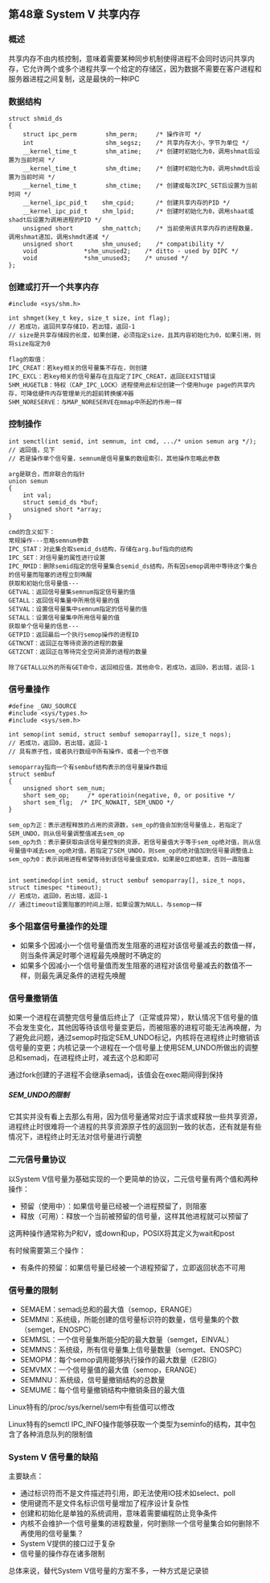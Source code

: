 ## 第48章 System V 共享内存

### 概述

共享内存不由内核控制，意味着需要某种同步机制使得进程不会同时访问共享内存，它允许两个或多个进程共享一个给定的存储区，因为数据不需要在客户进程和服务器进程之间复制，这是最快的一种IPC

### 数据结构

```
struct shmid_ds 
{
    struct ipc_perm        shm_perm;     /* 操作许可 */
    int                    shm_segsz;    /* 共享内存大小，字节为单位 */
    __kernel_time_t        shm_atime;    /* 创建时初始化为0，调用shmat后设置为当前时间 */
    __kernel_time_t        shm_dtime;    /* 创建时初始化为0，调用shmdt后设置为当前时间 */
    __kernel_time_t        shm_ctime;    /* 创建或每次IPC_SET后设置为当前时间 */
    __kernel_ipc_pid_t    shm_cpid;      /* 创建共享内存的PID */
    __kernel_ipc_pid_t    shm_lpid;      /* 创建时初始化为0，调用shaat或shadt后设置为调用进程的PID */
    unsigned short        shm_nattch;    /* 当前使用该共享内存的进程数量，调用shmat递加，调用shmdt递减 */
    unsigned short        shm_unused;    /* compatibility */
    void             *shm_unused2;    /* ditto - used by DIPC */
    void             *shm_unused3;    /* unused */
};
```

### 创建或打开一个共享内存

```
#include <sys/shm.h>

int shmget(key_t key, size_t size, int flag);
// 若成功，返回共享存储ID，若出错，返回-1
// size是共享存储段的长度，如果创建，必须指定size，且其内容初始化为0，如果引用，则将size指定为0

flag的取值：
IPC_CREAT：若key相关的信号量集不存在，则创建
IPC_EXCL：若key相关的信号量存在且指定了IPC_CREAT，返回EEXIST错误
SHM_HUGETLB：特权（CAP_IPC_LOCK）进程使用此标记创建一个使用huge page的共享内存，可降低硬件内存管理单元的超前转换缓冲器
SHM_NORESERVE：与MAP_NORESERVE在mmap中所起的作用一样
```

### 控制操作

```
int semctl(int semid, int semnum, int cmd, .../* union semun arg */);
// 返回值，见下
// 若是操作单个信号量，semnum是信号量集的数组索引，其他操作忽略此参数

arg是联合，而非联合的指针
union semun
{
    int val;
    struct semid_ds *buf;
    unsigned short *array;
}

cmd的含义如下：
常规操作---忽略semnum参数
IPC_STAT：对此集合取semid_ds结构，存储在arg.buf指向的结构
IPC_SET：对信号量的属性进行设置
IPC_RMID：删除semid指定的信号量集合semid_ds结构，所有因semop调用中等待这个集合的信号量而阻塞的进程立刻唤醒
获取和初始化信号量值---
GETVAL：返回信号量集semnum指定信号量的值
GETALL：返回信号集量中所用信号量的值
SETVAL：设置信号量集中semnum指定的信号量的值
SETALL：设置信号量集中所用信号量的值
获取单个信号量的信息---
GETPID：返回最后一个执行semop操作的进程ID
GETNCNT：返回正在等待资源的进程的数量
GETZCNT：返回正在等待完全空闲资源的进程的数量

除了GETALL以外的所有GET命令，返回相应值，其他命令，若成功，返回0，若出错，返回-1
```

### 信号量操作

```
#define _GNU_SOURCE
#include <sys/types.h>
#include <sys/sem.h>

int semop(int semid, struct sembuf semoparray[], size_t nops);
// 若成功，返回0，若出错，返回-1
// 具有原子性，或者执行数组中所有操作，或者一个也不做

semoparray指向一个有sembuf结构表示的信号量操作数组
struct sembuf
{
    unsigned short sem_num;
    short sem_op;	  /* operatioin(negative, 0, or positive */
    short sem_flg;	/* IPC_NOWAIT, SEM_UNDO */
}

sem_op为正：表示进程释放的占用的资源数，sem_op的值会加到信号量值上，若指定了SEM_UNDO，则从信号量调整值减去sem_op
sem_op为负：表示要获取由该信号量控制的资源，若信号量值大于等于sem_op绝对值，则从信号量值中减去sem_op绝对值，若指定了SEM_UNDO，则sem_op的绝对值加到信号量调整值上
sem_op为0：表示调用进程希望等待到该信号量值变成0，如果是0立即结束，否则一直阻塞


int semtimedop(int semid, struct sembuf semoparray[], size_t nops, struct timespec *timeout);
// 若成功，返回0，若出错，返回-1
// 通过timeout设置阻塞的时间上限，如果设置为NULL，与semop一样
```

### 多个阻塞信号量操作的处理

* 如果多个因减小一个信号量值而发生阻塞的进程对该信号量减去的数值一样，则当条件满足时哪个进程最先唤醒时不确定的
* 如果多个因减小一个信号量值而发生阻塞的进程对该信号量减去的数值不一样，则最先满足条件的进程先唤醒

### 信号量撤销值

如果一个进程在调整完信号量值后终止了（正常或异常），默认情况下信号量的值不会发生变化，其他因等待该信号量变更后，而被阻塞的进程可能无法再唤醒，为了避免此问题，通过semop时指定SEM_UNDO标记，内核将在进程终止时撤销该信号量的变更；内核记录一个进程在一个信号量上使用SEM_UNDO所做出的调整总和semadj，在进程终止时，减去这个总和即可

通过fork创建的子进程不会继承semadj，该值会在exec期间得到保持

##### SEM_UNDO的限制

它其实并没有看上去那么有用，因为信号量通常对应于请求或释放一些共享资源，进程终止时很难将一个进程的共享资源原子性的返回到一致的状态，还有就是有些情况下，进程终止时无法对信号量进行调整

### 二元信号量协议

以System V信号量为基础实现的一个更简单的协议，二元信号量有两个值和两种操作：

* 预留（使用中）：如果信号量已经被一个进程预留了，则阻塞
* 释放（可用）：释放一个当前被预留的信号量，这样其他进程就可以预留了

这两种操作通常称为P和V，或down和up，POSIX将其定义为wait和post

有时候需要第三个操作：

* 有条件的预留：如果信号量已经被一个进程预留了，立即返回状态不可用

### 信号量的限制

* SEMAEM：semadj总和的最大值（semop，ERANGE）
* SEMMNI：系统级，所能创建的信号量标识符的数量，信号量集的个数（semget，ENOSPC）
* SEMMSL：一个信号量集所能分配的最大数量（semget，EINVAL）
* SEMMNS：系统级，所有信号量集上信号量数量（semget、ENOSPC）
* SEMOPM：每个semop调用能够执行操作的最大数量（E2BIG）
* SEMVMX：一个信号量值的最大值（semop，ERANGE）
* SEMMNU：系统级，信号量撤销结构的总数量
* SEMUME：每个信号量撤销结构中撤销条目的最大值

Linux特有的/proc/sys/kernel/sem中有些值可以修改

Linux特有的semctl IPC_INFO操作能够获取一个类型为seminfo的结构，其中包含了各种消息队列的限制值

### System V 信号量的缺陷

主要缺点：

* 通过标识符而不是文件描述符引用，即无法使用IO技术如select、poll
* 使用键而不是文件名标识信号量增加了程序设计复杂性
* 创建和初始化是单独的系统调用，意味着需要编程防止竞争条件
* 内核不会维护一个信号量集的进程数量，何时删除一个信号量集合如何删除不再使用的信号量集？
* System V提供的接口过于复杂
* 信号量的操作存在诸多限制

总体来说，替代System V信号量的方案不多，一种方式是记录锁

